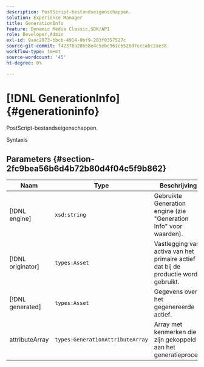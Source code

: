 ```yaml
---
description: PostScript-bestandseigenschappen.
solution: Experience Manager
title: GenerationInfo
feature: Dynamic Media Classic,SDK/API
role: Developer,Admin
exl-id: 9aac2973-bbcb-4914-9bf9-203f0357527c
source-git-commit: f42378a20b58e4c5ebc961c6526d7cecabc2ae38
workflow-type: tm+mt
source-wordcount: '45'
ht-degree: 0%

---
```


# [!DNL GenerationInfo]{#generationinfo}

PostScript-bestandseigenschappen.

Syntaxis

## Parameters {#section-2fc9bea56b6d4b72b80d4f04c5f9b862}

| Naam | Type | Beschrijving |
|---|---|---|
| [!DNL engine] | `xsd:string` | Gebruikte Generation engine (zie &quot;Generation Info&quot; voor waarden). |
| [!DNL originator] | `types:Asset` | Vastlegging van activa van het primaire actief dat bij de productie wordt gebruikt. |
| [!DNL generated] | `types:Asset` | Gegevens over het gegenereerde actief. |
| attributeArray | `types:GenerationAttributeArray` | Array met kenmerken die zijn gekoppeld aan het generatieproces. |
